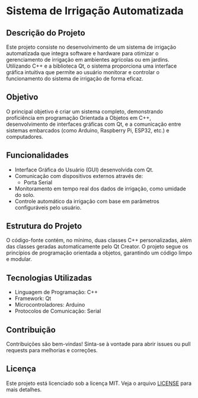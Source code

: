# Sistema de Irrigação Automatizada

## Descrição do Projeto

Este projeto consiste no desenvolvimento de um sistema de irrigação automatizada que integra software e hardware para otimizar o gerenciamento de irrigação em ambientes agrícolas ou em jardins. Utilizando C++ e a biblioteca Qt, o sistema proporciona uma interface gráfica intuitiva que permite ao usuário monitorar e controlar o funcionamento do sistema de irrigação de forma eficaz.

## Objetivo

O principal objetivo é criar um sistema completo, demonstrando proficiência em programação Orientada a Objetos em C++, desenvolvimento de interfaces gráficas com Qt, e a comunicação entre sistemas embarcados (como Arduino, Raspberry Pi, ESP32, etc.) e computadores.

## Funcionalidades

- Interface Gráfica do Usuário (GUI) desenvolvida com Qt.
- Comunicação com dispositivos externos através de:
  - Porta Serial
- Monitoramento em tempo real dos dados de irrigação, como umidade do solo.
- Controle automático da irrigação com base em parâmetros configuráveis pelo usuário.

## Estrutura do Projeto

O código-fonte contém, no mínimo, duas classes C++ personalizadas, além das classes geradas automaticamente pelo Qt Creator. O projeto segue os princípios de programação orientada a objetos, garantindo um código limpo e modular.

## Tecnologias Utilizadas

- Linguagem de Programação: C++
- Framework: Qt
- Microcontroladores: Arduino
- Protocolos de Comunicação: Serial

## Contribuição

Contribuições são bem-vindas! Sinta-se à vontade para abrir issues ou pull requests para melhorias e correções.

## Licença

Este projeto está licenciado sob a licença MIT. Veja o arquivo [LICENSE](LICENSE) para mais detalhes.

